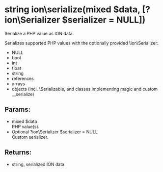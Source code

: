 # string ion\serialize(mixed $data, [?ion\Serializer $serializer = NULL])

Serialize a PHP value as ION data.

Serializes supported PHP values with the optionally provided \ion\Serializer:
* NULL
* bool
* int
* float
* string
* references
* arrays
* objects (incl. \Serializable, and classes implementing magic and custom __serialize)




## Params:

* mixed $data  
   PHP value(s).
* Optional ?ion\Serializer $serializer = NULL  
   Custom serializer.


## Returns:

* string, serialized ION data


